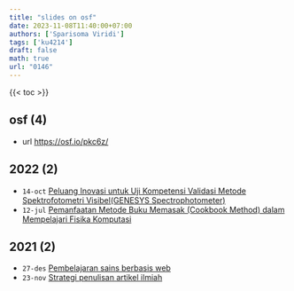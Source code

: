 ```yaml
---
title: "slides on osf"
date: 2023-11-08T11:40:00+07:00
authors: ['Sparisoma Viridi']
tags: ['ku4214']
draft: false
math: true
url: "0146"
---
```

{{< toc >}}


## osf (4)
+ url https://osf.io/pkc6z/


## 2022 (2)
+ `14-oct` [Peluang Inovasi untuk Uji Kompetensi Validasi Metode Spektrofotometri Visibel(GENESYS Spectrophotometer)](https://osf.io/srwy9)
+ `12-jul` [Pemanfaatan Metode Buku Memasak (Cookbook Method) dalam Mempelajari Fisika Komputasi](https://osf.io/f329h)


## 2021 (2)
+ `27-des` [Pembelajaran sains berbasis web](https://osf.io/ue6yh)
+ `23-nov` [Strategi penulisan artikel ilmiah](https://osf.io/a9xys)
